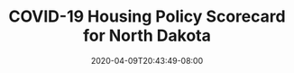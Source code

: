 ---
title: "COVID-19 Housing Policy Scorecard for North Dakota"
date: 2020-04-09T20:43:49-08:00
layout: single
type: covid-policy-rankings
state_abbrev: nd # use state abbreviation.
state_title: North Dakota
photoCredit:
hasSubnav: true
socialDescription: COVID-19 Housing Policy Scorecard for North Dakota
description: See how North Dakota ranks in our nationwide scorecard of housing policies in response to COVID-19.
url: /covid-policy-scorecard/nd
aliases:
    - /covid-policy-scorecard/nd
    - /covid-policy-scorecard/north-dakota
    - /es/covid-policy-scorecard/nd
    - /es/covid-policy-scorecard/north-dakota
---